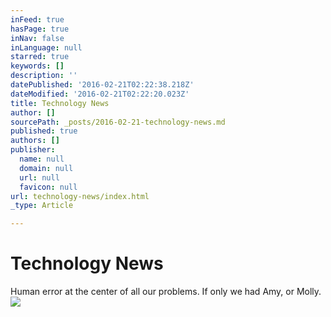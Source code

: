 ```yaml
---
inFeed: true
hasPage: true
inNav: false
inLanguage: null
starred: true
keywords: []
description: ''
datePublished: '2016-02-21T02:22:38.218Z'
dateModified: '2016-02-21T02:22:20.023Z'
title: Technology News
author: []
sourcePath: _posts/2016-02-21-technology-news.md
published: true
authors: []
publisher:
  name: null
  domain: null
  url: null
  favicon: null
url: technology-news/index.html
_type: Article

---
```

# Technology News

Human error at the center of all our problems. If only we had Amy, or Molly.
![](https://the-grid-user-content.s3-us-west-2.amazonaws.com/6b8d125c-20c4-4bd3-9f35-0d2c60b5c214.jpg)